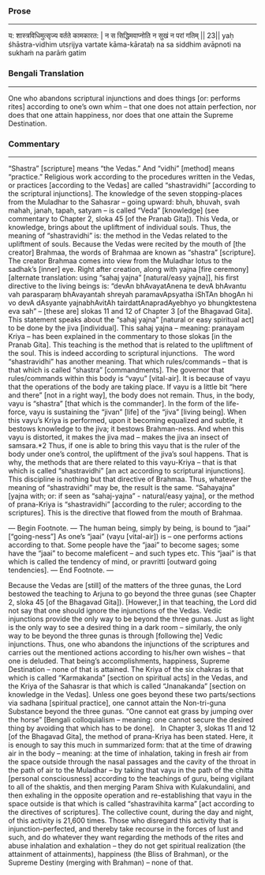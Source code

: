 ### Prose 
 --- 
य: शास्त्रविधिमुत्सृज्य वर्तते कामकारत: |
न स सिद्धिमवाप्नोति न सुखं न परां गतिम् || 23||
yaḥ śhāstra-vidhim utsṛijya vartate kāma-kārataḥ
na sa siddhim avāpnoti na sukhaṁ na parāṁ gatim

### Bengali Translation 
 --- 
One who abandons scriptural injunctions and does things [or: performs rites] according to one’s own whim – that one does not attain perfection, nor does that one attain happiness, nor does that one attain the Supreme Destination.

### Commentary 
 --- 
“Shastra” [scripture] means “the Vedas.” And “vidhi” [method] means “practice.” Religious work according to the procedures written in the Vedas, or practices [according to the Vedas] are called “shastravidhi” [according to the scriptural injunctions]. The knowledge of the seven stopping-places from the Muladhar to the Sahasrar – going upward: bhuh, bhuvah, svah mahah, janah, tapah, satyam – is called “Veda” [knowledge] (see commentary to Chapter 2, sloka 45 [of the Pranab Gita]). This Veda, or knowledge, brings about the upliftment of individual souls. Thus, the meaning of “shastravidhi” is: the method in the Vedas related to the upliftment of souls. Because the Vedas were recited by the mouth of [the creator] Brahmaa, the words of Brahmaa are known as “shastra” [scripture]. The creator Brahmaa comes into view from the Muladhar lotus to the sadhak’s [inner] eye. Right after creation, along with yajna [fire ceremony] [alternate translation: using “sahaj yajna” [natural/easy yajna]], his first directive to the living beings is: “devAn bhAvayatAnena te devA bhAvantu vah parasparaṃ bhAvayantah shreyah paramavApsyatha iShTAn bhogAn hi vo devA dAsyante yajnabhAvitAh tairdattAnapradAyebhyo yo bhungktestena eva sah” – [these are] slokas 11 and 12 of Chapter 3 [of the Bhagavad Gita]. This statement speaks about the “sahaj yajna” [natural or easy spiritual act] to be done by the jiva [individual]. This sahaj yajna – meaning: pranayam Kriya – has been explained in the commentary to those slokas [in the Pranab Gita]. This teaching is the method that is related to the upliftment of the soul. This is indeed according to scriptural injunctions.
 
The word “shastravidhi” has another meaning. That which rules/commands – that is that which is called “shastra” [commandments]. The governor that rules/commands within this body is “vayu” [vital-air]. It is because of vayu that the operations of the body are taking place. If vayu is a little bit “here and there” [not in a right way], the body does not remain. Thus, in the body, vayu is “shastra” [that which is the commander]. In the form of the life-force, vayu is sustaining the “jivan” [life] of the “jiva” [living being]. When this vayu’s Kriya is performed, upon it becoming equalized and subtle, it bestows knowledge to the jiva; it bestows Brahman-ness. And when this vayu is distorted, it makes the jiva mad – makes the jiva an insect of samsara.*2 Thus, if one is able to bring this vayu that is the ruler of the body under one’s control, the upliftment of the jiva’s soul happens. That is why, the methods that are there related to this vayu-Kriya – that is that which is called “shastravidhi” [an act according to scriptural injunctions]. This discipline is nothing but that directive of Brahmaa. Thus, whatever the meaning of “shastravidhi” may be, the result is the same. “Sahayajna” [yajna with; or: if seen as “sahaj-yajna” - natural/easy yajna], or the method of prana-Kriya is “shastravidhi” [according to the ruler; according to the scriptures]. This is the directive that flowed from the mouth of Brahmaa.

— Begin Footnote. — The human being, simply by being, is bound to “jaai” [“going-ness”] As one’s “jaai” (vayu [vital-air]) is – one performs actions according to that. Some people have the “jaai” to become sages; some have the “jaai” to become maleficent – and such types etc. This “jaai” is that which is called the tendency of mind, or pravritti [outward going tendencies]. — End Footnote. —

Because the Vedas are [still] of the matters of the three gunas, the Lord bestowed the teaching to Arjuna to go beyond the three gunas (see Chapter 2, sloka 45 [of the Bhagavad Gita]). [However,] in that teaching, the Lord did not say that one should ignore the injunctions of the Vedas. Vedic injunctions provide the only way to be beyond the three gunas. Just as light is the only way to see a desired thing in a dark room – similarly, the only way to be beyond the three gunas is through [following the] Vedic injunctions. Thus, one who abandons the injunctions of the scriptures and carries out the mentioned actions according to his/her own wishes – that one is deluded. That being’s accomplishments, happiness, Supreme Destination – none of that is attained. The Kriya of the six chakras is that which is called “Karmakanda” [section on spiritual acts] in the Vedas, and the Kriya of the Sahasrar is that which is called “Jnanakanda” [section on knowledge in the Vedas]. Unless one goes beyond these two parts/sections via sadhana [spiritual practice], one cannot attain the Non-tri-guna Substance beyond the three gunas. “One cannot eat grass by jumping over the horse” [Bengali colloquialism – meaning: one cannot secure the desired thing by avoiding that which has to be done].
 
In Chapter 3, slokas 11 and 12 [of the Bhagavad Gita], the method of prana-Kriya has been stated. Here, it is enough to say this much in summarized form: that at the time of drawing air in the body – meaning: at the time of inhalation, taking in fresh air from the space outside through the nasal passages and the cavity of the throat in the path of air to the Muladhar – by taking that vayu in the path of the chitta [personal consciousness] according to the teachings of guru, being vigilant to all of the shaktis, and then merging Param Shiva with Kulakundalini, and then exhaling in the opposite operation and re-establishing that vayu in the space outside is that which is called “shastravihita karma” [act according to the directives of scriptures]. The collective count, during the day and night, of this activity is 21,600 times. Those who disregard this activity that is injunction-perfected, and thereby take recourse in the forces of lust and such, and do whatever they want regarding the methods of the rites and abuse inhalation and exhalation – they do not get spiritual realization (the attainment of attainments), happiness (the Bliss of Brahman), or the Supreme Destiny (merging with Brahman) – none of that.